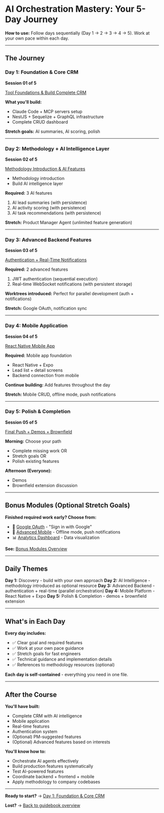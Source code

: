 # AI Orchestration Mastery: Your 5-Day Journey

**How to use:** Follow days sequentially (Day 1 → 2 → 3 → 4 → 5). Work at your own pace within each day.

---

## The Journey

### Day 1: Foundation & Core CRM

**Session 01 of 5**

[Tool Foundations & Build Complete CRM](day-1-foundation.md)

**What you'll build:**

- Claude Code + MCP servers setup
- NestJS + Sequelize + GraphQL infrastructure
- Complete CRUD dashboard

**Stretch goals:** AI summaries, AI scoring, polish

---

### Day 2: Methodology + AI Intelligence Layer

**Session 02 of 5**

[Methodology Introduction & AI Features](day-2-ai-intelligence.md)

- Methodology introduction
- Build AI intelligence layer

**Required:** 3 AI features

1. AI lead summaries (with persistence)
2. AI activity scoring (with persistence)
3. AI task recommendations (with persistence)

**Stretch:** Product Manager Agent (unlimited feature generation)

---

### Day 3: Advanced Backend Features

**Session 03 of 5**

[Authentication + Real-Time Notifications](day-3-advanced-features.md)

**Required:** 2 advanced features

1. JWT authentication (sequential execution)
2. Real-time WebSocket notifications (with persistent storage)

**Worktrees introduced:** Perfect for parallel development (auth + notifications)

**Stretch:** Google OAuth, notification sync

---

### Day 4: Mobile Application

**Session 04 of 5**

[React Native Mobile App](day-4-mobile-app.md)

**Required:** Mobile app foundation

- React Native + Expo
- Lead list + detail screens
- Backend connection from mobile

**Continue building:** Add features throughout the day

**Stretch:** Mobile CRUD, offline mode, push notifications

---

### Day 5: Polish & Completion

**Session 05 of 5**

[Final Push + Demos + Brownfield](day-5-polish-demos.md)

**Morning:** Choose your path

- Complete missing work OR
- Stretch goals OR
- Polish existing features

**Afternoon (Everyone):**

- Demos
- Brownfield extension discussion

---

## Bonus Modules (Optional Stretch Goals)

**Finished required work early? Choose from:**

- 🔐 [Google OAuth](../bonus-modules/google-oauth.md) - "Sign in with Google"
- 📱 [Advanced Mobile](../bonus-modules/advanced-mobile-features.md) - Offline mode, push notifications
- 📊 [Analytics Dashboard](../bonus-modules/analytics-dashboard.md) - Data visualization

**See:** [Bonus Modules Overview](../bonus-modules/README.md)

---

## Daily Themes

**Day 1:** Discovery - build with your own approach
**Day 2:** AI Intelligence - methodology introduced as optional resource
**Day 3:** Advanced Backend - authentication + real-time (parallel orchestration)
**Day 4:** Mobile Platform - React Native + Expo
**Day 5:** Polish & Completion - demos + brownfield extension

---

## What's in Each Day

**Every day includes:**

- ✅ Clear goal and required features
- ✅ Work at your own pace guidance
- ✅ Stretch goals for fast engineers
- ✅ Technical guidance and implementation details
- ✅ References to methodology resources (optional)

**Each day is self-contained** - everything you need in one file.

---

## After the Course

**You'll have built:**

- Complete CRM with AI intelligence
- Mobile application
- Real-time features
- Authentication system
- (Optional) PM-suggested features
- (Optional) Advanced features based on interests

**You'll know how to:**

- Orchestrate AI agents effectively
- Build production features systematically
- Test AI-powered features
- Coordinate backend + frontend + mobile
- Apply methodology to company codebases

---

**Ready to start?** → [Day 1: Foundation & Core CRM](day-1-foundation.md)

**Lost?** → [Back to guidebook overview](../README.md)
